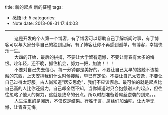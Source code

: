 title: 新的起点 新的征程
tags:
  - 感悟
id: 5
categories:
  - Note
date: 2013-08-31 17:44:03
---

<div style="font-size: 14px;"><span style="padding-left: 30px;">这是开发的个人第一个博客，有了博客可以帮助自己了解新闻时事，有了博客可以与大家分享自己的独到见解，有了博客让你不再感到孤单，有博客，幸福快乐一生。</span></div>

<div style="font-size: 14px;"><span style="padding-left: 30px;">大四的开始，最后的拼搏，不要让大学留有遗憾，不要让青春有太多的悔恨。趁年轻，还不晚，抓住机会，努力一把，加油！！！</span></div>

<div style="font-size: 14px;"><span style="padding-left: 30px;">不要对自己失去信心，每一分钟都是美好的。不要让自己太早的接触不该接触的东西，上天安排我们什么时候接触，早已有定论。不要让自己太安逸，不要让自己过得太舒服。古人尚知道“居安思危”，我们不应该懈怠。最可怕的就是起点比自己高的人比你还努力，自己却全然不知，当你知道时只会抱怨别人的起点，但往往忽略了他人的努力，这就是致命的弱点。所以时刻准备着屌丝逆袭的到来。。。</span></div>

<div style="font-size: 14px;"><span style="padding-left: 30px;">人生注重的是阅历，不仅仅是结果。行胜于言，屌丝们加油吧，让大学无憾，让青春无悔。</span></div>